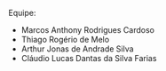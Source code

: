 Equipe:

* Marcos Anthony Rodrigues Cardoso
* Thiago Rogério de Melo
* Arthur Jonas de Andrade Silva
* Cláudio Lucas Dantas da Silva Farias
